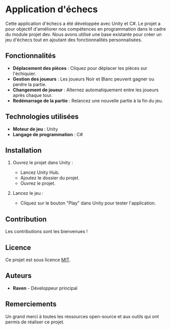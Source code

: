 # Application d'échecs

Cette application d'échecs a été développée avec Unity et C#. Le projet a pour objectif d'améliorer nos compétences en programmation dans le cadre du module projet dev. Nous avons utilisé une base existante pour créer un jeu d'échecs tout en ajoutant des fonctionnalités personnalisées.

## Fonctionnalités

- **Déplacement des pièces** : Cliquez pour déplacer les pièces sur l'échiquier.
- **Gestion des joueurs** : Les joueurs Noir et Blanc peuvent gagner ou perdre la partie.
- **Changement de joueur** : Alternez automatiquement entre les joueurs après chaque tour.
- **Redémarrage de la partie** : Relancez une nouvelle partie à la fin du jeu.

## Technologies utilisées

- **Moteur de jeu** : Unity
- **Langage de programmation** : C#

## Installation

1. Ouvrez le projet dans Unity :
    - Lancez Unity Hub.
    - Ajoutez le dossier du projet.
    - Ouvrez le projet.

2. Lancez le jeu :
    - Cliquez sur le bouton "Play" dans Unity pour tester l'application.

## Contribution

Les contributions sont les bienvenues ! 

## Licence

Ce projet est sous licence [MIT](LICENSE).

## Auteurs

- **Raven** - Développeur principal
## Remerciements

Un grand merci à toutes les ressources open-source et aux outils qui ont permis de réaliser ce projet.
